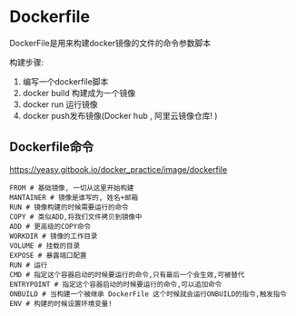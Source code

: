 # Dockerfile

DockerFile是用来构建docker镜像的文件的命令参数脚本

构建步骤:

1. 编写一个dockerfile脚本
2. docker build 构建成为一个镜像
3. docker run 运行镜像
4. docker push发布镜像(Docker hub , 阿里云镜像仓库! )

## Dockerfile命令

https://yeasy.gitbook.io/docker_practice/image/dockerfile

```shell
FROM # 基础镜像, 一切从这里开始构建
MANTAINER # 镜像是谁写的, 姓名+邮箱
RUN # 镜像构建的时候需要运行的命令
COPY # 类似ADD,将我们文件拷贝到镜像中
ADD # 更高级的COPY命令
WORKDIR # 镜像的工作目录
VOLUME # 挂载的目录
EXPOSE # 暴露端口配置
RUN # 运行
CMD # 指定这个容器启动的时候要运行的命令,只有最后一个会生效,可被替代
ENTRYPOINT # 指定这个容器启动的时候要运行的命令,可以追加命令
ONBUILD # 当构建一个被继承 DockerFile 这个时候就会运行ONBUILD的指令,触发指令
ENV # 构建的时候设置环境变量!
```